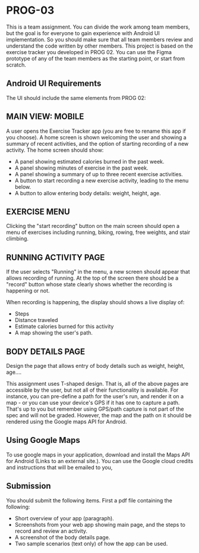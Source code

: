 # PROG-03 #
This is a team assignment. You can divide the work among team members, but the goal is for everyone to gain experience with Android UI implementation. So you should make sure that all team members review and understand the code written by other members. This project is based on the exercise tracker you developed in PROG 02. You can use the Figma prototype of any of the team members as the starting point, or start from scratch.

## Android UI Requirements ##
The UI should include the same elements from PROG 02:

## MAIN VIEW: MOBILE ##
A user opens the Exercise Tracker app (you are free to rename this app if you choose). A home screen is shown welcoming the user and showing a summary of recent activities, and the option of starting recording of a new activity. The home screen should show:

* A panel showing estimated calories burned in the past week.
* A panel showing minutes of exercise in the past week.
* A panel showing a summary of up to three recent exercise activities.
* A button to start recording a new exercise activity, leading to the menu below.
* A button to allow entering body details: weight, height, age.

## EXERCISE MENU ##
Clicking the "start recording" button on the main screen should open a menu of exercises including running, biking, rowing, free weights, and stair climbing.

## RUNNING ACTIVITY PAGE ##
If the user selects "Running" in the menu, a new screen should appear that allows recording of running. At the top of the screen there should be a "record" button whose state clearly shows whether the recording is happening or not.

When recording is happening, the display should shows a live display of:

* Steps
* Distance traveled
* Estimate calories burned for this activity
* A map showing the user's path.

## BODY DETAILS PAGE ##
Design the page that allows entry of body details such as weight, height, age....

 

This assignment uses T-shaped design. That is, all of the above pages are accessible by the user, but not all of their functionality is available. For instance, you can pre-define a path for the user's run, and render it on a map - or you can use your device's GPS if it has one to capture a path. That's up to you but remember using GPS/path capture is not part of the spec and will not be graded. However, the map and the path on it should be rendered using the Google maps API for Android.

## Using Google Maps ##
To use google maps in your application, download and install the Maps API for Android (Links to an external site.). You can use the Google cloud credits and instructions that will be emailed to you,

## Submission ##
You should submit the following items. First a pdf file containing the following:

* Short overview of your app (paragraph).
* Screenshots from your web app showing main page, and the steps to record and review an activity.
* A screenshot of the body details page.
* Two sample scenarios (text only) of how the app can be used.